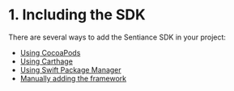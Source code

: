 # 1. Including the SDK

There are several ways to add the Sentiance SDK in your project:

* [Using CocoaPods](using-cocoapods.md)
* [Using Carthage](using-carthage.md)
* [Using Swift Package Manager](using-swift-package-manager.md)
* [Manually adding the framework](broken-reference)

